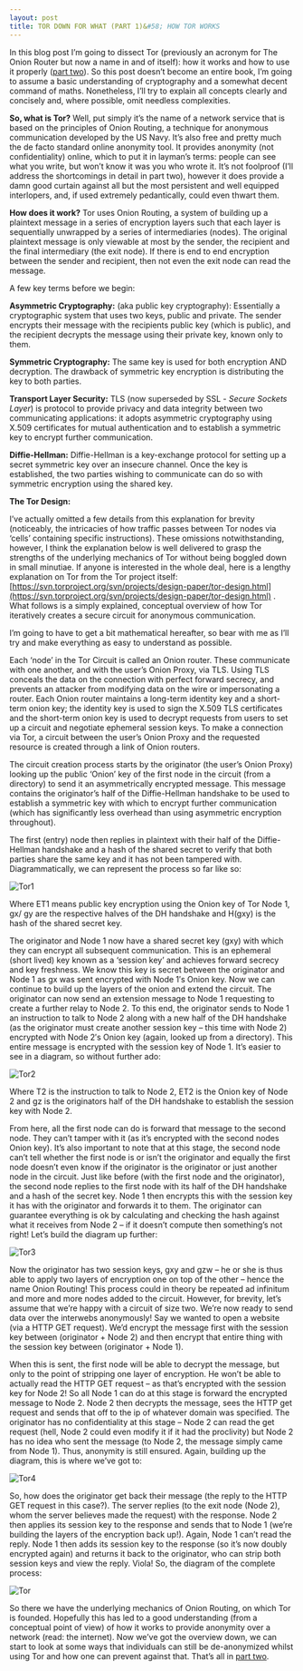 ```yaml
---
layout: post
title: TOR DOWN FOR WHAT (PART 1)&#58; HOW TOR WORKS
---
```


In this blog post I’m going to dissect Tor (previously an acronym for The Onion Router but now a name in and of itself): how it works and how to use it properly ([part two](/blog/tor-down-for-what-part-two)). So this post doesn’t become an entire book, I’m going to assume a basic understanding of cryptography and a somewhat decent command of maths. Nonetheless, I’ll try to explain all concepts clearly and concisely and, where possible, omit needless complexities.

**So, what is Tor?** Well, put simply it’s the name of a network service that is based on the principles of Onion Routing, a technique for anonymous communication developed by the US Navy. It’s also free and pretty much the de facto standard online anonymity tool. It provides anonymity (not confidentiality) online, which to put it in layman’s terms: people can see what you write, but won’t know it was you who wrote it. It’s not foolproof (I’ll address the shortcomings in detail in part two), however it does provide a damn good curtain against all but the most persistent and well equipped interlopers, and, if used extremely pedantically, could even thwart them.

**How does it work?** Tor uses Onion Routing, a system of building up a plaintext message in a series of encryption layers such that each layer is sequentially unwrapped by a series of intermediaries (nodes). The original plaintext message is only viewable at most by the sender, the recipient and the final intermediary (the exit node). If there is end to end encryption between the sender and recipient, then not even the exit node can read the message.

A few key terms before we begin:

**Asymmetric Cryptography:** (aka public key cryptography): Essentially a cryptographic system that uses two keys, public and private. The sender encrypts their message with the recipients public key (which is public), and the recipient decrypts the message using their private key, known only to them.

**Symmetric Cryptography:** The same key is used for both encryption AND decryption. The drawback of symmetric key encryption is distributing the key to both parties.

**Transport Layer Security:** TLS (now superseded by SSL - *Secure Sockets Layer*) is protocol to provide privacy and data integrity between two communicating applications: it adopts asymmetric cryptography using X.509 certificates for mutual authentication and to establish a symmetric key to encrypt further communication.

**Diffie-Hellman:** Diffie-Hellman is a key-exchange protocol for setting up a secret symmetric key over an insecure channel. Once the key is established, the two parties wishing to communicate can do so with symmetric encryption using the shared key.




**The Tor Design:**

I’ve actually omitted a few details from this explanation for brevity (noticeably, the intricacies of how traffic passes between Tor nodes via ‘cells’ containing specific instructions). These omissions notwithstanding, however, I think the explanation below is well delivered to grasp the strengths of the underlying mechanics of Tor without being boggled down in small minutiae. If anyone is interested in the whole deal, here is a lengthy explanation on Tor from the Tor project itself: [https://svn.torproject.org/svn/projects/design-paper/tor-design.html](https://svn.torproject.org/svn/projects/design-paper/tor-design.html) . What follows is a simply explained, conceptual overview of how Tor iteratively creates a secure circuit for anonymous communication.

I’m going to have to get a bit mathematical hereafter, so bear with me as I’ll try and make everything as easy to understand as possible.

Each ‘node’ in the Tor Circuit is called an Onion router. These communicate with one another, and with the user’s Onion Proxy, via TLS. Using TLS conceals the data on the connection with perfect forward secrecy, and prevents an attacker from modifying data on the wire or impersonating a router. Each Onion router maintains a long-term identity key and a short-term onion key; the identity key is used to sign the X.509 TLS certificates and the short-term onion key is used to decrypt requests from users to set up a circuit and negotiate ephemeral session keys. To make a connection via Tor, a circuit between the user’s Onion Proxy and the requested resource is created through a link of Onion routers.

The circuit creation process starts by the originator (the user’s Onion Proxy) looking up the public ‘Onion’ key of the first node in the circuit (from a directory) to send it an asymmetrically encrypted message. This message contains the originator’s half of the Diffie-Hellman handshake to be used to establish a symmetric key with which to encrypt further communication (which has significantly less overhead than using asymmetric encryption throughout).

The first (entry) node then replies in plaintext with their half of the Diffie-Hellman handshake and a hash of the shared secret to verify that both parties share the same key and it has not been tampered with. Diagrammatically, we can represent the process so far like so:

![Tor1](../../images/Tor1.png)

Where ET1 means public key encryption using the Onion key of Tor Node 1, gx/ gy are the respective halves of the DH handshake and H(gxy) is the hash of the shared secret key.

The originator and Node 1 now have a shared secret key (gxy) with which they can encrypt all subsequent communication. This is an ephemeral (short lived) key known as a ‘session key’ and achieves forward secrecy and key freshness. We know this key is secret between the originator and Node 1 as gx was sent encrypted with Node 1′s Onion key. Now we can continue to build up the layers of the onion and extend the circuit. The originator can now send an extension message to Node 1 requesting to create a further relay to Node 2. To this end, the originator sends to Node 1 an instruction to talk to Node 2 along with a new half of the DH handshake (as the originator must create another session key – this time with Node 2) encrypted with Node 2′s Onion key (again, looked up from a directory). This entire message is encrypted with the session key of Node 1. It’s easier to see in a diagram, so without further ado:

![Tor2](../../images/Tor2.png)

Where T2 is the instruction to talk to Node 2, ET2 is the Onion key of Node 2 and gz is the originators half of the DH handshake to establish the session key with Node 2.

From here, all the first node can do is forward that message to the second node. They can’t tamper with it (as it’s encrypted with the second nodes Onion key). It’s also important to note that at this stage, the second node can’t tell whether the first node is or isn’t the originator and equally the first node doesn’t even know if the originator is the originator or just another node in the circuit. Just like before (with the first node and the originator), the second node replies to the first node with its half of the DH handshake and a hash of the secret key. Node 1 then encrypts this with the session key it has with the originator and forwards it to them. The originator can guarantee everything is ok by calculating and checking the hash against what it receives from Node 2 – if it doesn’t compute then something’s not right! Let’s build the diagram up further:

![Tor3](../../images/Tor3.png)

Now the originator has two session keys, gxy and gzw – he or she is thus able to apply two layers of encryption one on top of the other – hence the name Onion Routing!  This process could in theory be repeated ad infinitum and more and more nodes added to the circuit. However, for brevity, let’s assume that we’re happy with a circuit of size two. We’re now ready to send data over the interwebs anonymously! Say we wanted to open a website (via a HTTP GET request). We’d encrypt the message first with the session key between (originator + Node 2) and then encrypt that entire thing with the session key between (originator + Node 1).

When this is sent, the first node will be able to decrypt the message, but only to the point of stripping one layer of encryption. He won’t be able to actually read the HTTP GET request – as that’s encrypted with the session key for Node 2! So all Node 1 can do at this stage is forward the encrypted message to Node 2. Node 2 then decrypts the message, sees the HTTP get request and sends that off to the ip of whatever domain was specified. The originator has no confidentiality at this stage – Node 2 can read the get request (hell, Node 2 could even modify it if it had the proclivity) but Node 2 has no idea who sent the message (to Node 2, the message simply came from Node 1). Thus, anonymity is still ensured. Again, building up the diagram, this is where we’ve got to:

![Tor4](../../images/Tor4.png)

So, how does the originator get back their message (the reply to the HTTP GET request in this case?). The server replies (to the exit node (Node 2), whom the server believes made the request) with the response. Node 2 then applies its session key to the response and sends that to Node 1 (we’re building the layers of the encryption back up!). Again, Node 1 can’t read the reply. Node 1 then adds its session key to the response (so it’s now doubly encrypted again) and returns it back to the originator, who can strip both session keys and view the reply. Viola! So, the diagram of the complete process:

![Tor](../../images/Tor.png)

So there we have the underlying mechanics of Onion Routing, on which Tor is founded. Hopefully this has led to a good understanding (from a conceptual point of view) of how it works to provide anonymity over a network (read: the internet). Now we’ve got the overview down, we can start to look at some ways that individuals can still be de-anonymized whilst using Tor and how one can prevent against that. That’s all in [part two](/blog/tor-down-for-what-part-two).
